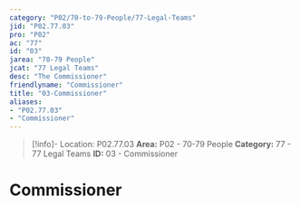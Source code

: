 ```yaml
---
category: "P02/70-to-79-People/77-Legal-Teams"
jid: "P02.77.03"
pro: "P02"
ac: "77"
id: "03"
jarea: "70-79 People"
jcat: "77 Legal Teams"
desc: "The Commissioner"
friendlyname: "Commissioner"
title: "03-Commissioner"
aliases: 
- "P02.77.03"
- "Commissioner"
---
```

>[!info]- Location: P02.77.03
>**Area:** P02 - 70-79 People
>**Category:** 77 - 77 Legal Teams
>**ID:** 03 - Commissioner

# Commissioner


